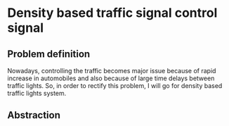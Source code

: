 # Density based traffic signal control signal

## Problem definition

Nowadays, controlling the traffic becomes major issue because of rapid increase in automobiles and also because of large time delays between traffic lights. So, in order to rectify this problem, I will go for density based traffic lights system.

## Abstraction
